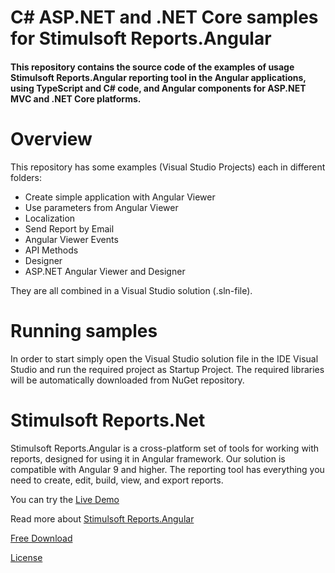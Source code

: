 # C# ASP.NET and .NET Core samples for Stimulsoft Reports.Angular

#### This repository contains the source code of the examples of usage Stimulsoft Reports.Angular reporting tool in the Angular applications, using TypeScript and C# code, and Angular components for ASP.NET MVC and .NET Core platforms.

# Overview
This repository has some examples (Visual Studio Projects) each in different folders:
* Create simple application with Angular Viewer
* Use parameters from Angular Viewer
* Localization
* Send Report by Email
* Angular Viewer Events
* API Methods
* Designer
* ASP.NET Angular Viewer and Designer

They are all combined in a Visual Studio solution (.sln-file).

# Running samples
In order to start simply open the Visual Studio solution file in the IDE Visual Studio and run the required project as Startup Project. The required libraries will be automatically downloaded from NuGet repository.

# Stimulsoft Reports.Net
Stimulsoft Reports.Angular is a cross-platform set of tools for working with reports, designed for using it in Angular framework. Our solution is compatible with Angular 9 and higher. The reporting tool has everything you need to create, edit, build, view, and export reports.

You can try the [Live Demo](http://demo.stimulsoft.com/#Net)

Read more about [Stimulsoft Reports.Angular](https://www.stimulsoft.com/en/products/reports-angular)

[Free Download](https://www.stimulsoft.com/en/downloads)

[License](LICENSE.md)
